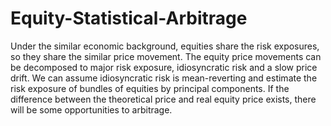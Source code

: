 # Equity-Statistical-Arbitrage
Under the similar economic background, equities share the risk exposures, so they share the similar price movement. The equity price movements can be decomposed to major risk exposure, idiosyncratic risk and a slow price drift. We can assume idiosyncratic risk is mean-reverting and estimate the risk exposure of bundles of equities by principal components. If the difference between the theoretical price and real equity price exists, there will be some opportunities to arbitrage. 
